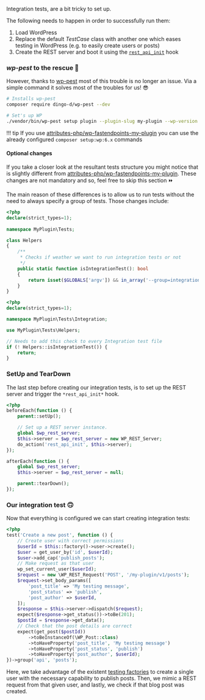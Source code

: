 Integration tests, are a bit tricky to set up.

The following needs to happen in order to successfully run them:

1. Load WordPress
2. Replace the default _TestCase_ class with another one which eases testing in WordPress
   (e.g. to easily create users or posts)
3. Create the REST server and boot it using the [`rest_api_init`](https://developer.wordpress.org/reference/hooks/rest_api_init/)
   hook

### _wp-pest_ to the rescue 🦸

However, thanks to [wp-pest](https://github.com/dingo-d/wp-pest) most of this trouble is no longer
an issue. Via a simple command it solves most of the troubles for us! 😎

```bash
# Installs wp-pest
composer require dingo-d/wp-pest --dev

# Set's up WP
./vendor/bin/wp-pest setup plugin --plugin-slug my-plugin --wp-version 6.8.2
```

!!! tip
    If you use [attributes-php/wp-fastendpoints-my-plugin](https://github.com/Attributes-PHP/wp-fastendpoints-my-plugin?tab=readme-ov-file#setup-wordpress)
    you can use the already configured `composer setup:wp:6.x` commands

#### Optional changes

If you take a closer look at the resultant tests structure you might notice that is slightly
different from [attributes-php/wp-fastendpoints-my-plugin](https://github.com/Attributes-PHP/wp-fastendpoints-my-plugin?tab=readme-ov-file#setup-wordpress).
These changes are not mandatory and so, feel free to skip this section ⏩

The main reason of these differences is to allow us to run tests without the
need to always specify a group of tests. Those changes include:

```php title="tests/Helpers.php"
<?php
declare(strict_types=1);
 
namespace MyPlugin\Tests;

class Helpers
{
    /**
     * Checks if weather we want to run integration tests or not
     */
    public static function isIntegrationTest(): bool
    {
        return isset($GLOBALS['argv']) && in_array('--group=integration', $GLOBALS['argv'], true);
    }
}
```

```php title="tests/Integration/PostsApiTest.php" hl_lines="9"
<?php
declare(strict_types=1);

namespace MyPlugin\Tests\Integration;

use MyPlugin\Tests\Helpers;

// Needs to add this check to every Integration test file
if (! Helpers::isIntegrationTest()) {
    return;
}
```

### SetUp and TearDown

The last step before creating our integration tests, is to set up the REST server and trigger the `*rest_api_init*` hook.

```php title="tests/Integration/PostsApiTest.php" hl_lines="7-8"
<?php
beforeEach(function () {
    parent::setUp();

    // Set up a REST server instance.
    global $wp_rest_server;
    $this->server = $wp_rest_server = new WP_REST_Server;
    do_action('rest_api_init', $this->server);
});

afterEach(function () {
    global $wp_rest_server;
    $this->server = $wp_rest_server = null;

    parent::tearDown();
});
```

### Our integration test 🙃

Now that everything is configured we can start creating integration tests:

```php title="tests/Integration/PostsApiTest.php"
<?php
test('Create a new post', function () {
    // Create user with correct permissions
    $userId = $this::factory()->user->create();
    $user = get_user_by('id', $userId);
    $user->add_cap('publish_posts');
    // Make request as that user
    wp_set_current_user($userId);
    $request = new \WP_REST_Request('POST', '/my-plugin/v1/posts');
    $request->set_body_params([
        'post_title' => 'My testing message',
        'post_status' => 'publish',
        'post_author' => $userId,
    ]);
    $response = $this->server->dispatch($request);
    expect($response->get_status())->toBe(201);
    $postId = $response->get_data();
    // Check that the post details are correct
    expect(get_post($postId))
        ->toBeInstanceOf(\WP_Post::class)
        ->toHaveProperty('post_title', 'My testing message')
        ->toHaveProperty('post_status', 'publish')
        ->toHaveProperty('post_author', $userId);
})->group('api', 'posts');
```

Here, we take advantage of the existent [testing factories](https://make.wordpress.org/core/handbook/testing/automated-testing/writing-phpunit-tests/#fixtures-and-factories)
to create a single user with the necessary capability to publish posts.
Then, we mimic a REST request from that given user, and lastly, we check if that
blog post was created.
